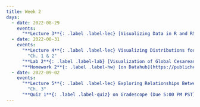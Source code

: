 ```yaml
---
title: Week 2
days:
  - date: 2022-08-29
    events:
      "**Lecture 3**{: .label .label-lec} [Visualizing Data in R and RStudio](https://ph142-ucb.github.io/fa22/src/lec/003_Visualizing-data-in-R.pdf)":
  - date: 2022-08-31
    events:
      "**Lecture 4**{: .label .label-lec} Visualizing Distributions for One Variable; Numerically Summarizing Spread and Central Tendency": 
        "Ch. 1 & 2" 
      "**Lab 2**{: .label .label-lab} [Visualization of Global Cesarean Delivery Rates](https://publichealth.datahub.berkeley.edu/hub/user-redirect/git-pull?repo=https%3A%2F%2Fgithub.com%2Fph142-ucb%2Fph142-fa22&urlpath=rstudio%2F&branch=main) (Due September 2)":
      "**Homework 2**{: .label .label-hw} [on Datahub](https://publichealth.datahub.berkeley.edu/hub/user-redirect/git-pull?repo=https%3A%2F%2Fgithub.com%2Fph142-ucb%2Fph142-fa22&urlpath=rstudio%2F&branch=main)":
  - date: 2022-09-02
    events:
      "**Lecture 5**{: .label .label-lec} Exploring Relationships Between Two Variables":
        "Ch. 3"
      "**Quiz 1**{: .label .label-quiz} on Gradescope (Due 5:00 PM PST)":
---
```



